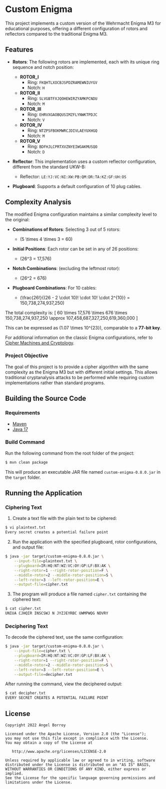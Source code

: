 # Custom Enigma

This project implements a custom version of the Wehrmacht Enigma M3 for educational purposes, offering a different configuration of rotors and reflectors compared to the traditional Enigma M3.

## Features

- **Rotors**: The following rotors are implemented, each with its unique ring sequence and notch position:
  - **ROTOR_I**
    - Ring: `FKQHTLXOCBJSPDZRAMEWNIUYGV`
    - Notch: `H`
  - **ROTOR_II**
    - Ring: `SLVGBTFXJQOHEWIRZYAMKPCNDU`
    - Notch: `M`
  - **ROTOR_III**
    - Ring: `EHRVXGAOBQUSIMZFLYNWKTPDJC`
    - Notch: `V`
  - **ROTOR_IV**
    - Ring: `NTZPSFBOKMWRCJDIVLAEYUXHGQ`
    - Notch: `M`
  - **ROTOR_V**
    - Ring: `BDFHJLCPRTXVZNYEIWGAKMUSQO`
    - Notch: `D`

- **Reflector**: This implementation uses a custom reflector configuration, different from the standard UKW-B:
  - Reflector: `LE:YJ:VC:NI:XW:PB:QM:DR:TA:KZ:GF:UH:OS`

- **Plugboard**: Supports a default configuration of 10 plug cables.

## Complexity Analysis

The modified Enigma configuration maintains a similar complexity level to the original:

- **Combinations of Rotors**: Selecting 3 out of 5 rotors:
  - \(5 \times 4 \times 3 = 60\)

- **Initial Positions**: Each rotor can be set in any of 26 positions:
  - \(26^3 = 17,576\)

- **Notch Combinations**: (excluding the leftmost rotor):
  - \(26^2 = 676\)

- **Plugboard Combinations**: For 10 cables:
  - \(\frac{26!}{(26 - 2 \cdot 10)! \cdot 10! \cdot 2^{10}} = 150,738,274,937,250\)

The total complexity is:
\[
60 \times 17,576 \times 676 \times 150,738,274,937,250 \approx 107,458,687,327,250,619,360,000
\]

This can be expressed as \(1.07 \times 10^{23}\), comparable to a **77-bit key**.

For additional information on the classic Enigma configurations, refer to [Cipher Machines and Cryptology](https://www.ciphermachinesandcryptology.com/en/enigmatech.htm).

### Project Objective

The goal of this project is to provide a cipher algorithm with the same complexity as the Enigma M3 but with different initial settings. This allows traditional cryptanalysis attacks to be performed while requiring custom implementations rather than standard programs.

## Building the Source Code

### Requirements

- [Maven](https://maven.apache.org)
- [Java 17](https://www.oracle.com/java/technologies/javase/jdk17-archive-downloads.html)

### Build Command

Run the following command from the root folder of the project:

```bash
$ mvn clean package
```

This will produce an executable JAR file named `custom-enigma-0.8.0.jar` in the `target` folder.

## Running the Application

### Ciphering Text

1. Create a text file with the plain text to be ciphered:

```bash
$ vi plaintext.txt
Every secret creates a potential failure point
```

2. Run the application with the specified plugboard, rotor configurations, and output file:

```bash
$ java -jar target/custom-enigma-0.8.0.jar \
    --input-file=plaintext.txt \
    --plugboard=IR:HQ:NT:WZ:VC:OY:GP:LF:BX:AK \
    --right-rotor=1 --right-rotor-position=F \
    --middle-rotor=2 --middle-rotor-position=S \
    --left-rotor=3 --left-rotor-position=E \
    --output-file=cipher.txt
```

3. The program will produce a file named `cipher.txt` containing the ciphered text:

```bash
$ cat cipher.txt
UNIUA CJHQIR INSCSWJ N JYZJEYRBC UWMPWQG NDVRY
```

### Deciphering Text

To decode the ciphered text, use the same configuration:

```bash
$ java -jar target/custom-enigma-0.8.0.jar \
    --input-file=cipher.txt \
    --plugboard=IR:HQ:NT:WZ:VC:OY:GP:LF:BX:AK \
    --right-rotor=1 --right-rotor-position=F \
    --middle-rotor=2 --middle-rotor-position=S \
    --left-rotor=3 --left-rotor-position=E \
    --output-file=decipher.txt
```

After running the command, view the deciphered output:

```bash
$ cat decipher.txt
EVERY SECRET CREATES A POTENTIAL FAILURE POINT    
```

## License

```plaintext
Copyright 2022 Angel Borroy

Licensed under the Apache License, Version 2.0 (the "License");
you may not use this file except in compliance with the License.
You may obtain a copy of the License at

   http://www.apache.org/licenses/LICENSE-2.0

Unless required by applicable law or agreed to in writing, software
distributed under the License is distributed on an "AS IS" BASIS,
WITHOUT WARRANTIES OR CONDITIONS OF ANY KIND, either express or implied.
See the License for the specific language governing permissions and
limitations under the License.
```